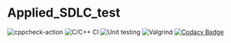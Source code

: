 # Applied_SDLC_test
![cppcheck-action](https://github.com/99002482/Applied_SDLC_test/workflows/cppcheck-action/badge.svg)
![C/C++ CI](https://github.com/99002482/Applied_SDLC_test/workflows/C/C++%20CI/badge.svg)
![Unit testing](https://github.com/99002482/Applied_SDLC_test/workflows/Unit%20testing/badge.svg)
![Valgrind](https://github.com/99002482/Applied_SDLC_test/workflows/Valgrind/badge.svg)
[![Codacy Badge](https://app.codacy.com/project/badge/Grade/0c1a147031a841f1bfe15c4f2b01b27b)](https://www.codacy.com/gh/99002482/Applied_SDLC_test/dashboard?utm_source=github.com&amp;utm_medium=referral&amp;utm_content=99002482/Applied_SDLC_test&amp;utm_campaign=Badge_Grade)

